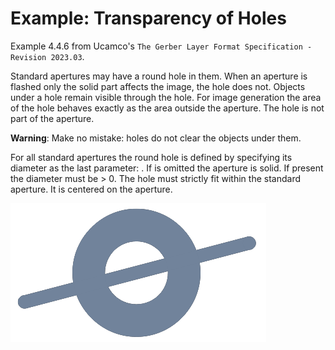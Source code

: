 # Example: Transparency of Holes

Example 4.4.6 from Ucamco's `The Gerber Layer Format Specification - Revision 2023.03`.

Standard apertures may have a round hole in them. When an aperture is flashed only the
solid part affects the image, the hole does not. Objects under a hole remain visible
through the hole. For image generation the area of the hole behaves exactly as the area
outside the aperture. The hole is not part of the aperture.

**Warning**: Make no mistake: holes do not clear the objects under them.

For all standard apertures the round hole is defined by specifying its diameter as the
last parameter: <Hole diameter>. If <Hole diameter> is omitted the aperture is solid. If
present the diameter must be > 0. The hole must strictly fit within the standard
aperture. It is centered on the aperture.

![circle with hole and line crossing](image.png)
